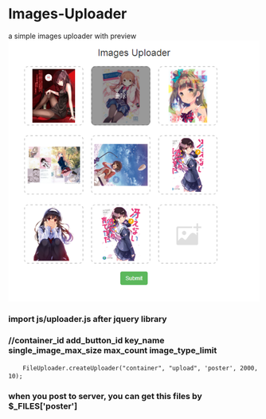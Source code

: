 # Images-Uploader
a simple images uploader with preview
![image](https://github.com/sallency/images-uploader/blob/master/images/show.png)

<!-- uploader container -->
<div class="prev_container" id="container">
    <!-- add button -->
    <div class="prev_add">
        <div class="prev" id="upload"></div>
    </div>
</div>

### import js/uploader.js after jquery library

###     //container_id add_button_id key_name single_image_max_size max_count image_type_limit
        FileUploader.createUploader("container", "upload", 'poster', 2000, 10);

### when you post to server, you can get this files by $_FILES['poster']
